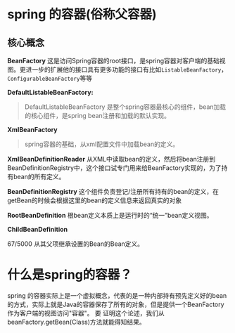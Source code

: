 # spring 的容器\(俗称父容器\)

## 核心概念
**BeanFactory**
这是访问Spring容器的root接口，是spring容器对客户端的基础视图。更进一步的扩展他的接口具有更多功能的接口有比如`ListableBeanFactory`，`ConfigurableBeanFactory`等等

**DefaultListableBeanFactory:**
> DefaultListableBeanFactory 是整个spring容器最核心的组件，bean加载的核心组件，是spring bean注册和加载的默认实现。

**XmlBeanFactory**
> spring容器的基础，从xml配置文件中加载bean的定义。

**XmlBeanDefinitionReader**
从XML中读取bean的定义，然后将bean注册到BeanDefinitionRegistry中，这个接口试专门用来给BeanFactory实现的，为了持有bean的所有定义。

**BeanDefinitionRegistry**
这个组件负责登记/注册所有持有的bean的定义，在getBean的时候会根据这里的bean的定义信息来返回真实的对象

**RootBeanDefinition**
根bean定义本质上是运行时的“统一”bean定义视图。

**ChildBeanDefinition**

67/5000
从其父项继承设置的Bean的Bean定义。

# 什么是spring的容器？
spring 的容器实际上是一个虚拟概念，代表的是一种内部持有预先定义好的bean的方式，实际上就是Java的容器保存了所有的对象，但是提供一个BeanFactory作为客户端的视图访问"容器"。
要 证明这个论述，我们从beanFactory.getBean(Class)方法就能得知结果。